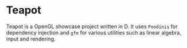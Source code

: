 # Teapot

Teapot is a OpenGL showcase project written in D. It uses `Poodinis` for dependency injection and `gfm` for various utilities such as linear algebra, input and rendering.